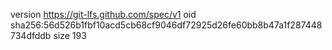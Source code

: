 version https://git-lfs.github.com/spec/v1
oid sha256:56d526b1fbf10acd5cb68cf9046df72925d26fe60bb8b47a1f287448734dfddb
size 193

